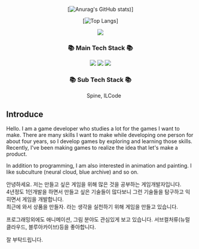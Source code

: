 <div align="center">

[![Anurag's GitHub stats](https://github-readme-stats.vercel.app/api?username=lLcrowe&show_icons=true&theme=slateorange))]
  
 [![Top Langs](https://github-readme-stats.vercel.app/api/top-langs/?username=lLcrowe&layout=compact&theme=slateorange)]
</div>



<p align="center">
<a href="https://hits.seeyoufarm.com"><img src="https://hits.seeyoufarm.com/api/count/incr/badge.svg?url=https%3A%2F%2Fgithub.com%2FlLcrowe&count_bg=%23EA9E45&title_bg=%23555555&icon=unity.svg&icon_color=%23FFFFFF&title=Count&edge_flat=true"/></a>
</p>


<h3 align="center">📚 Main Tech Stack 📚</h3>

<p align="center">
  <img src="https://img.shields.io/badge/CSharp-000000?style=for-the-badge&logo=CSharp&logoColor=white"/>
  <img src="https://img.shields.io/badge/Unity-000000?style=for-the-badge&logo=Unity&logoColor=white"/>
  <img src="https://img.shields.io/badge/VisualStudio-000000?style=for-the-badge&logo=VisualStudio&logoColor=white"/>  
</p>
 
<h3 align="center">📚 Sub Tech Stack 📚</h3>
<p align="center">
<img src="https://user-images.githubusercontent.com/44671731/216786416-cb0cc59a-d85c-4532-9c5c-191fa87f73b8.png" width="15" height="15"/> Spine, 
 ILCode
</p>

## Introduce

Hello.
I am a game developer who studies a lot for the games I want to make.
There are many skills I want to make while developing one person for about four years, so I develop games by exploring and learning those skills.
Recently, I've been making games to realize the idea that let's make a product.

In addition to programming, I am also interested in animation and painting. I like subculture (neural cloud, blue archive) and so on.

안녕하세요.
저는 만들고 싶은 게임을 위해 많은 것을 공부하는 게임개발자입니다.   
4년정도 1인개발을 하면서 만들고 싶은 기술들이 많다보니 그런 기술들을 탐구하고 익히면서 게임을 개발합니다.  
최근에 와서 상품을 만들자. 라는 생각을 실천하기 위해 게임을 만들고 있습니다.  

프로그래밍외에도 애니메이션, 그림 분야도 관심있게 보고 있습니다. 서브컬처류(뉴럴클라우드, 블루아카이브)등을 좋아합니다.

잘 부탁드립니다.

